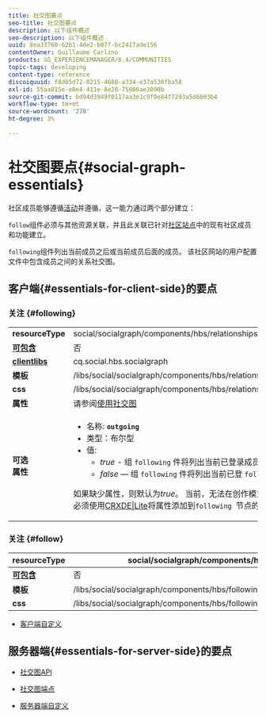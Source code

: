 ```yaml
---
title: 社交图要点
seo-title: 社交图要点
description: 以下组件概述
seo-description: 以下组件概述
uuid: 8ea33760-62b1-4de2-b07f-bc2417ade156
contentOwner: Guillaume Carlino
products: SG_EXPERIENCEMANAGER/6.4/COMMUNITIES
topic-tags: developing
content-type: reference
discoiquuid: f8d85d72-0215-4680-a334-e37a530fba58
exl-id: 55aa015e-e0e4-411e-8e28-75006ae3090b
source-git-commit: bd94d3949f0117aa3e1c9f0e84f7293a5d6b03b4
workflow-type: tm+mt
source-wordcount: '278'
ht-degree: 3%

---
```


# 社交图要点{#social-graph-essentials}

社区成员能够遵循[活动](essentials-activities.md)并遵循，这一能力通过两个部分建立：

`follow`组件必须与其他资源关联，并且此关联已针对[社区站点](overview.md#communitiessites)中的现有社区成员和功能建立。

`following`组件列出当前成员之后或当前成员后面的成员。 该社区网站的用户配置文件中包含成员之间的关系社交图。

## 客户端{#essentials-for-client-side}的要点

### 关注 {#following}

<table> 
 <tbody>
  <tr>
   <td> <strong>resourceType</strong></td> 
   <td>social/socialgraph/components/hbs/relationships</td> 
  </tr>
  <tr>
   <td> <a href="scf.md#add-or-include-a-communities-component"><strong>可包含</strong></a></td> 
   <td>否</td> 
  </tr>
  <tr>
   <td> <a href="clientlibs.md"><strong>clientlibs</strong></a></td> 
   <td>cq.social.hbs.socialgraph</td> 
  </tr>
  <tr>
   <td> <strong>模板</strong></td> 
   <td> /libs/social/socialgraph/components/hbs/relationships/relationships.hbs</td> 
  </tr>
  <tr>
   <td> <strong>css</strong></td> 
   <td> /libs/social/socialgraph/components/hbs/relationships/clientlibs/relationships.css</td> 
  </tr>
  <tr>
   <td><strong> 属性</strong></td> 
   <td>请参阅<a href="socialgraph.md">使用社交图</a></td> 
  </tr>
  <tr>
   <td><strong> 可选<br />属性</strong></td> 
   <td>
    <ul> 
     <li>名称: <strong><code>outgoing</code></strong></li> 
     <li>类型：布尔型</li> 
     <li>值:<br /> 
      <ul> 
       <li><i>true - </i>组 <code>following</code> 件将列出当前已登录成员的成员 <code>follows</code></li> 
       <li><i>false  </i> — 组 <code>following</code> 件将列出当前已登 <code>follow </code>录成员的成员</li> 
      </ul> </li> 
    </ul> <p>如果缺少属性，则默认为<i>true</i>。 当前，无法在创作模式下使用编辑对话框设置此属性。 必须使用<a href="../../help/sites-developing/developing-with-crxde-lite.md">CRXDE|Lite</a>将属性添加到<code>following </code>节点的实例中。</p> </td> 
  </tr>
 </tbody>
</table>

### 关注 {#follow}

| **resourceType** | social/socialgraph/components/hbs/folling |
|---|---|
| [**可包含**](scf.md#add-or-include-a-communities-component) | 否 |
| **模板** | /libs/social/socialgraph/components/hbs/following/following.hbs |
| **css** | /libs/social/socialgraph/components/hbs/following/clientlibs/following.css |

* [客户端自定义](client-customize.md)

## 服务器端{#essentials-for-server-side}的要点

* [社交图API](https://helpx.adobe.com/experience-manager/6-4/sites/developing/using/reference-materials/javadoc/com/adobe/cq/social/graph/client/api/package-frame.html)

* [社交图端点](https://helpx.adobe.com/experience-manager/6-4/sites/developing/using/reference-materials/javadoc/com/adobe/cq/social/graph/client/endpoint/package-frame.html)

* [服务器端自定义](server-customize.md)
